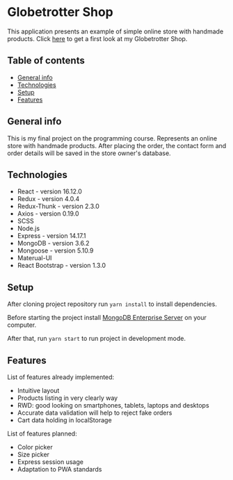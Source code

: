 # Globetrotter Shop
This application presents an example of simple online store with handmade products.
Click [here](https://globetrotter-shop.herokuapp.com/) to get a first look at my Globetrotter Shop.

## Table of contents
* [General info](#general-info)
* [Technologies](#technologies)
* [Setup](#setup)
* [Features](#features)

## General info
This is my final project on the programming course.
Represents an online store with handmade products.
After placing the order, the contact form and order details will be saved in the store owner's database.

## Technologies
* React - version 16.12.0
* Redux - version 4.0.4
* Redux-Thunk - version 2.3.0
* Axios - version 0.19.0
* SCSS
* Node.js
* Express - version 14.17.1
* MongoDB - version 3.6.2
* Mongoose - version 5.10.9
* Materual-UI
* React Bootstrap - version 1.3.0

## Setup
After cloning project repository run `yarn install` to install dependencies.

Before starting the project install [MongoDB Enterprise Server](https://www.mongodb.com/try/download/community) on your computer.

After that, run `yarn start` to run project in development mode.

## Features
List of features already implemented: 
* Intuitive layout
* Products listing in very clearly way
* RWD: good looking on smartphones, tablets, laptops and desktops
* Accurate data validation will help to reject fake orders
* Cart data holding in localStorage

List of features planned:
* Color picker
* Size picker
* Express session usage
* Adaptation to PWA standards

